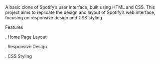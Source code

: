 A basic clone of Spotify’s user interface, built using HTML and CSS. This project aims to replicate the design and layout of Spotify’s web interface, focusing on responsive design and CSS styling.


Features 


. Home Page Layout

. Responsive Design

. CSS Styling
